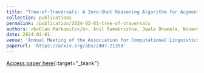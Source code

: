 ```yaml
---
title: "Tree-of-Traversals: A Zero-Shot Reasoning Algorithm for Augmenting Black-box Language Models with Knowledge Graphs"
collection: publications
permalink: /publication/2024-02-01-tree-of-traversals
authors: <b>Elan Markowitz</b>, Anil Ramakrishna, Jwala Dhamala, Ninareh Mehrabi, Charith Peris, Rahul Gupta, Kai-Wei Chang, Aram Galstyan
date: 2024-02-01
venue: 'Annual Meeting of the Association for Computational Linguistics 2024'
paperurl: 'https://arxiv.org/abs/2407.21358'
---
```

[Access paper here](https://arxiv.org/abs/2407.21358){:target="_blank"}